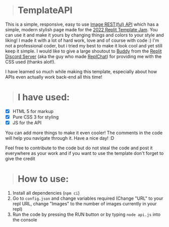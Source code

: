 > # TemplateAPI
 This is a simple, responsive, easy to use [Image REST(ful) API](https://www.redhat.com/en/topics/api/what-is-a-rest-api) which has a simple, modern stylish page made for the [2022 Replit Template Jam](https://blog.replit.com/template-jam). You can use it and make it yours by changing things and colors to your style and liking! I made it with a lot of hard work, love and of course with code :) I'm not a professional coder, but i tried my best to make it look cool and yet still keep it simple. I would like to give a large shoutout to [Buddy](https://replit.com/@bddy) from the [Replit Discord Server](https://replit.com/discord) (aka the guy who made [ReplChat](https://replit.com/@bddy/replchat)) for providing me with the CSS used (thanks alot!).

 I have learned so much  while making this template, especially about how APIs even actually work back-end all this time!

 > # I have used:
- [x] HTML 5 for markup
- [x] Pure CSS 3 for styling
- [x] JS for the API

You can add more things to make it even cooler! The comments in the code will help you navigate through it. Have a nice day! :D

Feel free to contribute to the code but do not steal the code and post it everywhere as your work and if you want to use the template don't forget to give the credit

> # How to use:
1. Install all dependencies (`npm ci`)
2. Go to `config.json` and change variables required (Change "URL" to your repl URL, change "Images" to the number of images currently in your repl)
3. Run the code by pressing the RUN button or by typing `node api.js` into the console

